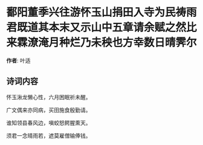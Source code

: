 # 鄱阳董季兴往游怀玉山捐田入寺为民祷雨君既道其本末又示山中五章请余赋之然比来霖潦淹月种烂乃未秧也方幸数日晴霁尔

**作者**: 叶适

## 诗词内容

怀玉湫龙懒心性，六月困眠祈未醒。

广文偶来亦同病，买田施食殷勤请。

谁知领县春风边，嗔蛟怒鳄腥熏天。

须君一念晴雨若，遮莫雇僧输俸钱。

